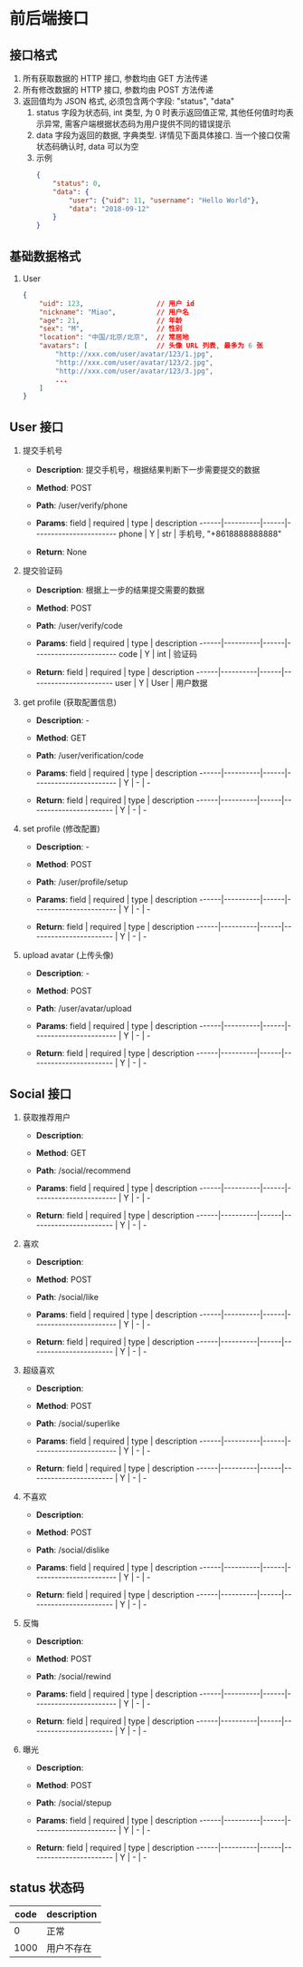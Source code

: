 前后端接口
==========

## 接口格式

1. 所有获取数据的 HTTP 接口, 参数均由 GET 方法传递
2. 所有修改数据的 HTTP 接口, 参数均由 POST 方法传递
3. 返回值均为 JSON 格式, 必须包含两个字段: "status", "data"
    1. status 字段为状态码, int 类型, 为 0 时表示返回值正常, 其他任何值时均表示异常, 需客户端根据状态码为用户提供不同的错误提示
    2. data 字段为返回的数据, 字典类型. 详情见下面具体接口. 当一个接口仅需状态码确认时, data 可以为空
    3. 示例
       ```json
       {
           "status": 0,
           "data": {
               "user": {"uid": 11, "username": "Hello World"},
               "data": "2018-09-12"
           }
       }
       ```


## 基础数据格式

1. User
    ```json
    {
        "uid": 123,                  // 用户 id
        "nickname": "Miao",          // 用户名
        "age": 21,                   // 年龄
        "sex": "M",                  // 性别
        "location": "中国/北京/北京",  // 常居地
        "avatars": [                 // 头像 URL 列表, 最多为 6 张
            "http://xxx.com/user/avatar/123/1.jpg",
            "http://xxx.com/user/avatar/123/2.jpg",
            "http://xxx.com/user/avatar/123/3.jpg",
            ...
        ]
    }
    ```

## User 接口

1. 提交手机号
    * **Description**: 提交手机号，根据结果判断下一步需要提交的数据
    * **Method**: POST
    * **Path**: /user/verify/phone
    * **Params**:
        field | required | type | description
        ------|----------|------|-----------------------
        phone |        Y |  str | 手机号, "+8618888888888"

    * **Return**: None

2. 提交验证码
    * **Description**: 根据上一步的结果提交需要的数据
    * **Method**: POST
    * **Path**: /user/verify/code
    * **Params**:
        field | required | type | description
        ------|----------|------|-----------------------
         code |        Y |  int | 验证码

    * **Return**:
        field | required | type | description
        ------|----------|------|-----------------------
         user |        Y | User | 用户数据

3. get profile (获取配置信息)
    * **Description**: -
    * **Method**: GET
    * **Path**: /user/verification/code
    * **Params**:
        field | required | type | description
        ------|----------|------|-----------------------
              |        Y |    - | -

    * **Return**:
        field | required | type | description
        ------|----------|------|-----------------------
              |        Y |    - | -

4. set profile (修改配置)
    * **Description**: -
    * **Method**: POST
    * **Path**: /user/profile/setup
    * **Params**:
        field | required | type | description
        ------|----------|------|-----------------------
              |        Y |    - | -

    * **Return**:
        field | required | type | description
        ------|----------|------|-----------------------
              |        Y |    - | -

5. upload avatar (上传头像)
    * **Description**: -
    * **Method**: POST
    * **Path**: /user/avatar/upload
    * **Params**:
        field | required | type | description
        ------|----------|------|-----------------------
              |        Y |    - | -

    * **Return**:
        field | required | type | description
        ------|----------|------|-----------------------
              |        Y |    - | -


## Social 接口

1. 获取推荐用户
    * **Description**:
    * **Method**: GET
    * **Path**: /social/recommend
    * **Params**:
        field | required | type | description
        ------|----------|------|-----------------------
              |        Y |    - | -

    * **Return**:
        field | required | type | description
        ------|----------|------|-----------------------
              |        Y |    - | -

2. 喜欢
    * **Description**:
    * **Method**: POST
    * **Path**: /social/like
    * **Params**:
        field | required | type | description
        ------|----------|------|-----------------------
              |        Y |    - | -

    * **Return**:
        field | required | type | description
        ------|----------|------|-----------------------
              |        Y |    - | -

3. 超级喜欢
    * **Description**:
    * **Method**: POST
    * **Path**: /social/superlike
    * **Params**:
        field | required | type | description
        ------|----------|------|-----------------------
              |        Y |    - | -

    * **Return**:
        field | required | type | description
        ------|----------|------|-----------------------
              |        Y |    - | -

4. 不喜欢
    * **Description**:
    * **Method**: POST
    * **Path**: /social/dislike
    * **Params**:
        field | required | type | description
        ------|----------|------|-----------------------
              |        Y |    - | -

    * **Return**:
        field | required | type | description
        ------|----------|------|-----------------------
              |        Y |    - | -

5. 反悔
    * **Description**:
    * **Method**: POST
    * **Path**: /social/rewind
    * **Params**:
        field | required | type | description
        ------|----------|------|-----------------------
              |        Y |    - | -

    * **Return**:
        field | required | type | description
        ------|----------|------|-----------------------
              |        Y |    - | -

6. 曝光
    * **Description**:
    * **Method**: POST
    * **Path**: /social/stepup
    * **Params**:
        field | required | type | description
        ------|----------|------|-----------------------
              |        Y |    - | -

    * **Return**:
        field | required | type | description
        ------|----------|------|-----------------------
              |        Y |    - | -


## status 状态码

code | description
-----|-------------
   0 | 正常
1000 | 用户不存在
